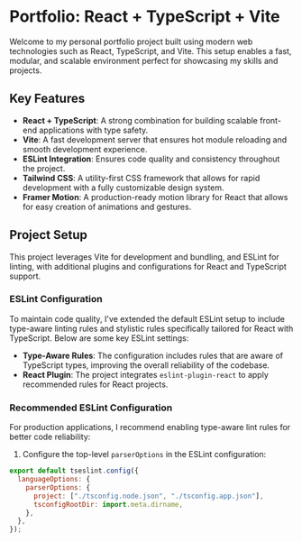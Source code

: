 # Portfolio: React + TypeScript + Vite

Welcome to my personal portfolio project built using modern web technologies such as React, TypeScript, and Vite. This setup enables a fast, modular, and scalable environment perfect for showcasing my skills and projects.

## Key Features

- **React + TypeScript**: A strong combination for building scalable front-end applications with type safety.
- **Vite**: A fast development server that ensures hot module reloading and smooth development experience.
- **ESLint Integration**: Ensures code quality and consistency throughout the project.
- **Tailwind CSS**: A utility-first CSS framework that allows for rapid development with a fully customizable design system.
- **Framer Motion**: A production-ready motion library for React that allows for easy creation of animations and gestures.

## Project Setup

This project leverages Vite for development and bundling, and ESLint for linting, with additional plugins and configurations for React and TypeScript support.

### ESLint Configuration

To maintain code quality, I've extended the default ESLint setup to include type-aware linting rules and stylistic rules specifically tailored for React with TypeScript. Below are some key ESLint settings:

- **Type-Aware Rules**: The configuration includes rules that are aware of TypeScript types, improving the overall reliability of the codebase.
- **React Plugin**: The project integrates `eslint-plugin-react` to apply recommended rules for React projects.

### Recommended ESLint Configuration

For production applications, I recommend enabling type-aware lint rules for better code reliability:

1. Configure the top-level `parserOptions` in the ESLint configuration:

```js
export default tseslint.config({
  languageOptions: {
    parserOptions: {
      project: ["./tsconfig.node.json", "./tsconfig.app.json"],
      tsconfigRootDir: import.meta.dirname,
    },
  },
});
```
